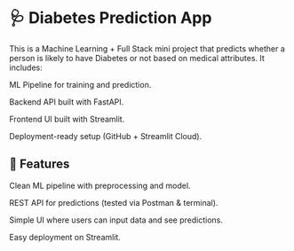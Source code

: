 # 🩺 Diabetes Prediction App

This is a Machine Learning + Full Stack mini project that predicts whether a person is likely to have Diabetes or not based on medical attributes.
It includes:

ML Pipeline for training and prediction.

Backend API built with FastAPI.

Frontend UI built with Streamlit.

Deployment-ready setup (GitHub + Streamlit Cloud).

## 🚀 Features

Clean ML pipeline with preprocessing and model.

REST API for predictions (tested via Postman & terminal).

Simple UI where users can input data and see predictions.

Easy deployment on Streamlit.
